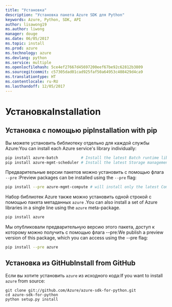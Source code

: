 ```yaml
---
title: "Установка"
description: "Установка пакета Azure SDK для Python"
keywords: Azure, Python, SDK, API
author: lisawong19
ms.author: liwong
manager: douge
ms.date: 06/05/2017
ms.topic: install
ms.prod: azure
ms.technology: azure
ms.devlang: python
ms.service: multiple
ms.openlocfilehash: 5ce4ef27667d45697200eef67be92c62812b3809
ms.sourcegitcommit: c57305dad01cad925faf50a64953c408429d4ca9
ms.translationtype: HT
ms.contentlocale: ru-RU
ms.lasthandoff: 12/05/2017
---
```

# <a name="installation"></a><span data-ttu-id="4929a-104">Установка</span><span class="sxs-lookup"><span data-stu-id="4929a-104">Installation</span></span>

## <a name="installation-with-pip"></a><span data-ttu-id="4929a-105">Установка с помощью pip</span><span class="sxs-lookup"><span data-stu-id="4929a-105">Installation with pip</span></span>

<span data-ttu-id="4929a-106">Вы можете установить библиотеку отдельно для каждой службы Azure:</span><span class="sxs-lookup"><span data-stu-id="4929a-106">You can install each Azure service's library individually:</span></span>

```bash
pip install azure-batch          # Install the latest Batch runtime library
pip install azure-mgmt-scheduler # Install the latest Storage management library
```

<span data-ttu-id="4929a-107">Предварительные версии пакетов можно установить с помощью флага `--pre` :</span><span class="sxs-lookup"><span data-stu-id="4929a-107">Preview packages can be installed using the `--pre` flag:</span></span>

```bash
pip install --pre azure-mgmt-compute # will install only the latest Compute Management library
```

<span data-ttu-id="4929a-108">Набор библиотек Azure также можно установить одной строкой с помощью пакета метаданных `azure` .</span><span class="sxs-lookup"><span data-stu-id="4929a-108">You can also install a set of Azure libraries in a single line using the `azure` meta-package.</span></span>

```bash
pip install azure
```

<span data-ttu-id="4929a-109">Мы опубликовали предварительную версию этого пакета, доступ к которому можно получить с помощью флага --pre:</span><span class="sxs-lookup"><span data-stu-id="4929a-109">We publish a preview version of this package, which you can access using the --pre flag:</span></span>

```bash
pip install --pre azure
```

## <a name="install-from-github"></a><span data-ttu-id="4929a-110">Установка из GitHub</span><span class="sxs-lookup"><span data-stu-id="4929a-110">Install from GitHub</span></span>

<span data-ttu-id="4929a-111">Если вы хотите установить `azure` из исходного кода:</span><span class="sxs-lookup"><span data-stu-id="4929a-111">If you want to install `azure` from source:</span></span>

    git clone git://github.com/Azure/azure-sdk-for-python.git
    cd azure-sdk-for-python
    python setup.py install
